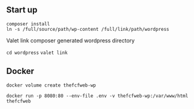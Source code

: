 ## Start up

```
composer install
ln -s /full/source/path/wp-content /full/link/path/wordpress
```

Valet link composer generated wordpress directory

`cd wordpress`
`valet link`

## Docker

`docker volume create thefcfweb-wp`

`docker run -p 8080:80 --env-file .env -v thefcfweb-wp:/var/www/html thefcfweb`
